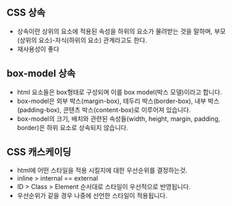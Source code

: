 ## CSS 상속
- 상속이란 상위의 요소에 적용된 속성을 하위의 요소가 물려받는 것을 말하며, 부모(상위의 요소)-자식(하위의 요소) 관계라고도 한다.
- 재사용성이 좋다

## box-model 상속

- html 요소들은 box형태로 구성되며 이를 box model(박스 모델)이라고 합니다.
- box-model은 외부 박스(margin-box), 테두리 박스(border-box), 내부 박스(padding-box), 콘텐츠 박스(content-box)로 이루어져 있습니다.
- box-model의 크기, 배치와 관련된 속성들(width, height, margin, padding, border)은 하위 요소로 상속되지 않습니다.

## CSS 캐스케이딩

- html에 어떤 스타일을 적용 시킬지에 대한 우선순위를 결정하는것.
- inline > internal == external
- ID > Class > Element 순서대로 스타일이 우선적으로 반영됩니다.
- 우선순위가 같을 경우 나중에 선언한 스타일이 적용됩니다.

